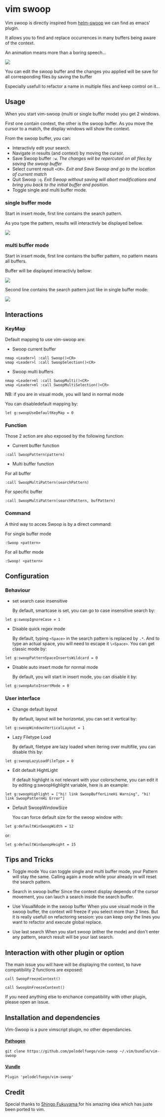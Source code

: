vim swoop
=========

Vim swoop is directly inspired from [helm-swoop](https://github.com/ShingoFukuyama/helm-swoop) we can find as emacs' plugin.

It allows you to find and replace occurrences in many buffers being aware of the context.

An animation means more than a boring speech...

![](https://github.com/pelodelfuego/vim-swoop/blob/master/doc/images/moveSwoop.gif)

You can edit the swoop buffer and the changes you applied will be save for all corresponding files by saving the buffer

Especially usefull to refactor a name in multiple files and keep control on it...


Usage
-----

When you start vim-swoop (multi or single buffer mode) you get 2 windows.

First one contain context, the other is the swoop buffer. As you move the cursor to a match, the display windows will show the context.

From the swoop buffer, you can:

* Interactivly edit your search.
* Navigate in results (and context) by moving the cursor.
* Save Swoop buffer ```:w```.
*The changes will be repercuted on all files by saving the swoop buffer*
* Select current result ```<CR>```.
*Exit and Save Swoop and go to the location of current match*
* Quit Swoop ```:q```.
*Exit Swoop without saving will abort modifications and bring you back to the initial buffer and position.*
* Toggle single and multi buffer mode.

### single buffer mode
Start in insert mode, first line contains the search pattern.

As you type the pattern, results will interactivly be displayed bellow.

![](https://raw.githubusercontent.com/pelodelfuego/vim-swoop/dev/doc/images/singleModeScreenshot.png)


### multi buffer mode
Start in insert mode, first line contains the buffer pattern, no pattern means all buffers.

Buffer will be displayed interactivly bellow:

![](https://raw.githubusercontent.com/pelodelfuego/vim-swoop/dev/doc/images/multiModeBufferPatternScreenshot.png)

Second line contains the search pattern just like in single buffer mode:

![](https://raw.githubusercontent.com/pelodelfuego/vim-swoop/dev/doc/images/multiModeSwoopPatternScreenshot.png)


Interactions
--------

### KeyMap
Default mapping to use vim-swoop are:

* Swoop current buffer
```
nmap <Leader>l :call Swoop()<CR>
vmap <Leader>l :call SwoopSelection()<CR>
```

* Swoop multi buffers
```
nmap <Leader>ml :call SwoopMulti()<CR>
vmap <Leader>ml :call SwoopMultiSelection()<CR>
```
NB: if you are in visual mode, you will land in normal mode

You can disabledefault mapping by:
```
let g:swoopUseDefaultKeyMap = 0
```

### Function
Those 2 action are also exposed by the following function:

* Current buffer function
```
:call SwoopPattern(pattern)
```

* Multi buffer function

For all buffer
```
:call SwoopMultiPattern(searchPattern)
```

For specific buffer
```
:call SwoopMultiPattern(searchPattern, bufPattern)
```

### Command
A third way to acces Swoop is by a direct command:

For single buffer mode
```
:Swoop <pattern>
```

For all buffer mode
```
:Swoop! <pattern>
```


Configuration
-------------

### Behaviour
* set search case insensitive

    By default, smartcase is set, you can go to case insensitive search by:
```
let g:swoopIgnoreCase = 1
```

* Disable quick regex mode

    By default, typing ```<Space>``` in the search pattern is replaced by ```.*```. And to type an actual space, you will need to escape it  ```\<Space>```.
    You can get classic mode by:
```
let g:swoopPatternSpaceInsertsWildcard = 0
```

* Disable auto insert mode for normal mode

    By default, you will start in insert mode, you can disable it by:
```
let g:swoopAutoInsertMode = 0
```

### User interface
* Change default layout

    By default, layout will be horizontal, you can set it vertical by:
```
let g:swoopWindowsVerticalLayout = 1
```

* Lazy Filetype Load

    By default, filetype are lazy loaded when itering over multifile, you can disable this by:
```
let g:swoopLazyLoadFileType = 0
```

* Edit default HightLight

    If default highlight is not relevant with your colorscheme, you can edit it by editing g:swoopHighlight variable, here is an example:
```
let g:swoopHighlight = ["hi! link SwoopBufferLineHi Warning", "hi! link SwoopPatternHi Error"]
```

* Default SwoopWindowSize

    You can force default size for the swoop window with:
```
let g:defaultWinSwoopWidth = 12
```
or:
```
let g:defaultWinSwoopHeight = 15
```


Tips and Tricks
---------------

* Toggle mode
    You can toggle single and multi buffer mode, your Pattern will stay the same.
    Calling again a mode while your already in will reset the search pattern.

* Search in swoop buffer
    Since the context display depends of the cursor movement, you can lauch a search inside the search buffer.

* Use VisualMode in the swoop buffer
    When you use visual mode in the swoop buffer, the context will freeze if you select more than 2 lines.
    But it is really usefull on refactoring session: you can keep only the lines you want to refactor and execute global replace.


* Use last search
    When you start swoop (either the mode) and don't enter any pattern, search result will be your last search.


Interaction with other plugin or option
---------------------------------------

The main issue you will have will be displaying the context, to have compatibility 2 functions are exposed:
```
call SwoopFreezeContext()
```

```
call SwoopUnFreezeContext()
```
If you need anything else to enchance compatibility with other plugin, please open an issue.


Installation and dependencies
-----------------------------

Vim-Swoop is a pure vimscript plugin, no other dependancies.


#### [Pathogen](https://github.com/tpope/vim-pathogen)
```
git clone https://github.com/pelodelfuego/vim-swoop ~/.vim/bundle/vim-swoop
```

#### [Vundle](https://github.com/VundleVim/Vundle.vim)
```
Plugin 'pelodelfuego/vim-swoop'
```


Credit
------

Special thanks to [ Shingo Fukuyama ]( https://github.com/ShingoFukuyama ) for his amazing idea which has juste been ported to vim.

